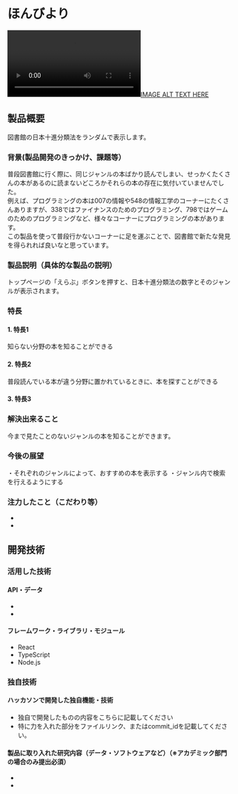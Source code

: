 # ほんびより

[![IMAGE ALT TEXT HERE](https://storage.cloud.google.com/ol_2330_share/localhost_3000%20-%20Google%20Chrome%202023-10-29%2012-26-46.mp4)](https://storage.cloud.google.com/ol_2330_share/localhost_3000%20-%20Google%20Chrome%202023-10-29%2012-26-46.mp4)

## 製品概要
図書館の日本十進分類法をランダムで表示します。
### 背景(製品開発のきっかけ、課題等）
普段図書館に行く際に、同じジャンルの本ばかり読んでしまい、せっかくたくさんの本があるのに読まないどころかそれらの本の存在に気付いていませんでした。<br>
例えば、プログラミングの本は007の情報や548の情報工学のコーナーにたくさんありますが、338ではファイナンスのためのプログラミング、798ではゲームのためのプログラミングなど、様々なコーナーにプログラミングの本があります。<br>
この製品を使って普段行かないコーナーに足を運ぶことで、図書館で新たな発見を得られれば良いなと思っています。
### 製品説明（具体的な製品の説明）
トップページの「えらぶ」ボタンを押すと、日本十進分類法の数字とそのジャンルが表示されます。
### 特長
#### 1. 特長1
知らない分野の本を知ることができる
#### 2. 特長2
普段読んでいる本が違う分野に置かれているときに、本を探すことができる
#### 3. 特長3

### 解決出来ること
今まで見たことのないジャンルの本を知ることができます。
### 今後の展望
・それぞれのジャンルによって、おすすめの本を表示する
・ジャンル内で検索を行えるようにする
### 注力したこと（こだわり等）
* 
* 

## 開発技術
### 活用した技術
#### API・データ
* 
* 

#### フレームワーク・ライブラリ・モジュール
* React
* TypeScript
* Node.js

### 独自技術
#### ハッカソンで開発した独自機能・技術
* 独自で開発したものの内容をこちらに記載してください
* 特に力を入れた部分をファイルリンク、またはcommit_idを記載してください。

#### 製品に取り入れた研究内容（データ・ソフトウェアなど）（※アカデミック部門の場合のみ提出必須）
* 
* 
